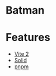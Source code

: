 # Batman

# Features

* [Vite 2](https://vitejs.dev/)
* [Solid](https://www.solidjs.com/)
* [pnpm](pnpm.js.org)

